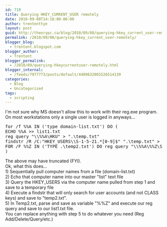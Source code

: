 ```yaml
---
id: 719
title: Querying HKEY_CURRENT_USER remotely
date: 2010-09-08T14:18:00-06:00
author: trententtye
layout: post
guid: http://theorypc.ca/blog/2010/09/08/querying-hkey_current_user-remotely/
permalink: /2010/09/08/querying-hkey_current_user-remotely/
blogger_blog:
  - trentent.blogspot.com
blogger_author:
  - Trentent
blogger_permalink:
  - /2010/09/querying-hkeycurrentuser-remotely.html
blogger_internal:
  - /feeds/7977773/posts/default/4489632001526514139
categories:
  - Blog
  - Uncategorized
tags:
  - scripting
---
```

I'm not sure why MS doesn't allow this to work with their reg.exe program. On most workstations only a single user is logged in anyways...

<div>
</div>

<div>
  <div>
  </div>
  
  <div>
    <pre class="lang:batch decode:true ">for /f %%A IN ('type domain-list.txt') DO (
ECHO %%A >> list1.txt
reg query "\\%%A\HKU" > ".\temp.txt"
findstr /R /C:"HKEY_USERS\\S-1-5-21.*[0-9]$" ".\temp.txt" > ".\temp2.txt"
FOR /F %%Z IN ('TYPE .\temp2.txt') DO reg query "\\%%A\%%Z\Software\Unicus Medical Systems" /s /v ReportPrinterName | findstr /R /C:"ReportPrinterName" >> list1.txt
)</pre>
  </div>
</div>

<div>
</div>

<div>
  The above may have truncated (FYI).
</div>

<div>
</div>

<div>
  Ok, what this does...
</div>

<div>
  1) Sequentially pull computer names from a file (domain-list.txt)
</div>

<div>
  2) Echo that computer name into our master "list" text file
</div>

<div>
  3) Query the HKEY_USERS via the computer name pulled from step 1 and save to a temporary file
</div>

<div>
  4) Execute a findstr that will only search for user accounts (and not CLASS keys) and save to "temp2.txt".
</div>

<div>
  5) In Temp2.txt, parse and save as variable "%%Z" and execute our reg query and save to our list1.txt file.
</div>

<div>
</div>

<div>
  You can replace anything with step 5 to do whatever you need (Reg Add/Delete/Query/etc.)
</div>

<div>
</div>

<!-- AddThis Advanced Settings generic via filter on the_content -->

<!-- AddThis Share Buttons generic via filter on the_content -->